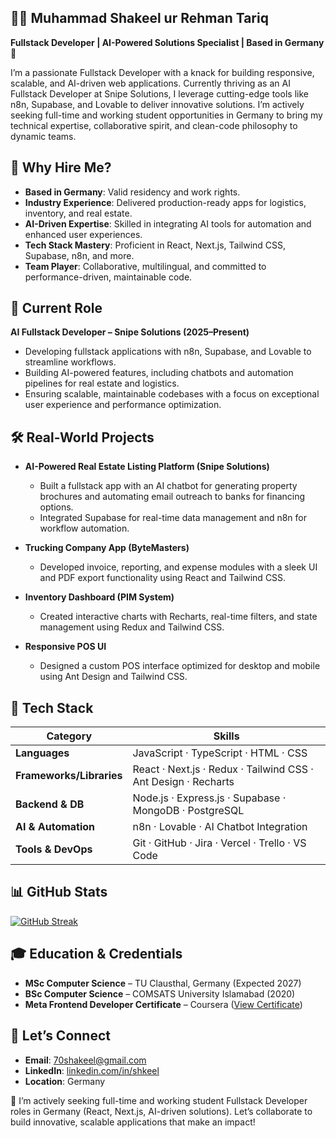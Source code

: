 ## 👨‍💻 Muhammad Shakeel ur Rehman Tariq
**Fullstack Developer | AI-Powered Solutions Specialist | Based in Germany 🚀**

I’m a passionate Fullstack Developer with a knack for building responsive, scalable, and AI-driven web applications. Currently thriving as an AI Fullstack Developer at Snipe Solutions, I leverage cutting-edge tools like n8n, Supabase, and Lovable to deliver innovative solutions. I’m actively seeking full-time and working student opportunities in Germany to bring my technical expertise, collaborative spirit, and clean-code philosophy to dynamic teams.

## 🚀 Why Hire Me?
- **Based in Germany**: Valid residency and work rights.
- **Industry Experience**: Delivered production-ready apps for logistics, inventory, and real estate.
- **AI-Driven Expertise**: Skilled in integrating AI tools for automation and enhanced user experiences.
- **Tech Stack Mastery**: Proficient in React, Next.js, Tailwind CSS, Supabase, n8n, and more.
- **Team Player**: Collaborative, multilingual, and committed to performance-driven, maintainable code.

## 💼 Current Role
**AI Fullstack Developer – Snipe Solutions (2025–Present)**  
- Developing fullstack applications with n8n, Supabase, and Lovable to streamline workflows.
- Building AI-powered features, including chatbots and automation pipelines for real estate and logistics.
- Ensuring scalable, maintainable codebases with a focus on exceptional user experience and performance optimization.

## 🛠️ Real-World Projects
- **AI-Powered Real Estate Listing Platform (Snipe Solutions)**  
  - Built a fullstack app with an AI chatbot for generating property brochures and automating email outreach to banks for financing options.
  - Integrated Supabase for real-time data management and n8n for workflow automation.

- **Trucking Company App (ByteMasters)**  
  - Developed invoice, reporting, and expense modules with a sleek UI and PDF export functionality using React and Tailwind CSS.

- **Inventory Dashboard (PIM System)**  
  - Created interactive charts with Recharts, real-time filters, and state management using Redux and Tailwind CSS.

- **Responsive POS UI**  
  - Designed a custom POS interface optimized for desktop and mobile using Ant Design and Tailwind CSS.

## 🧠 Tech Stack

| Category            | Skills                                                                 |
|---------------------|----------------------------------------------------------------------|
| **Languages**       | JavaScript · TypeScript · HTML · CSS                                 |
| **Frameworks/Libraries** | React · Next.js · Redux · Tailwind CSS · Ant Design · Recharts |
| **Backend & DB**    | Node.js · Express.js · Supabase · MongoDB · PostgreSQL               |
| **AI & Automation** | n8n · Lovable · AI Chatbot Integration                              |
| **Tools & DevOps**  | Git · GitHub · Jira · Vercel · Trello · VS Code                     |

## 📊 GitHub Stats
[![GitHub Streak](https://streak-stats.demolab.com?user=70shakeel&theme=dark)](https://git.io/streak-stats)

## 🎓 Education & Credentials
- **MSc Computer Science** – TU Clausthal, Germany (Expected 2027)
- **BSc Computer Science** – COMSATS University Islamabad (2020)
- **Meta Frontend Developer Certificate** – Coursera ([View Certificate](https://coursera.org/share/c3c56130cdd23043bcdfe8e0e427061b))

## 🤝 Let’s Connect
- **Email**: 70shakeel@gmail.com
- **LinkedIn**: [linkedin.com/in/shkeel](https://linkedin.com/in/shkeel)
- **Location**: Germany

📌 I’m actively seeking full-time and working student Fullstack Developer roles in Germany (React, Next.js, AI-driven solutions). Let’s collaborate to build innovative, scalable applications that make an impact!
